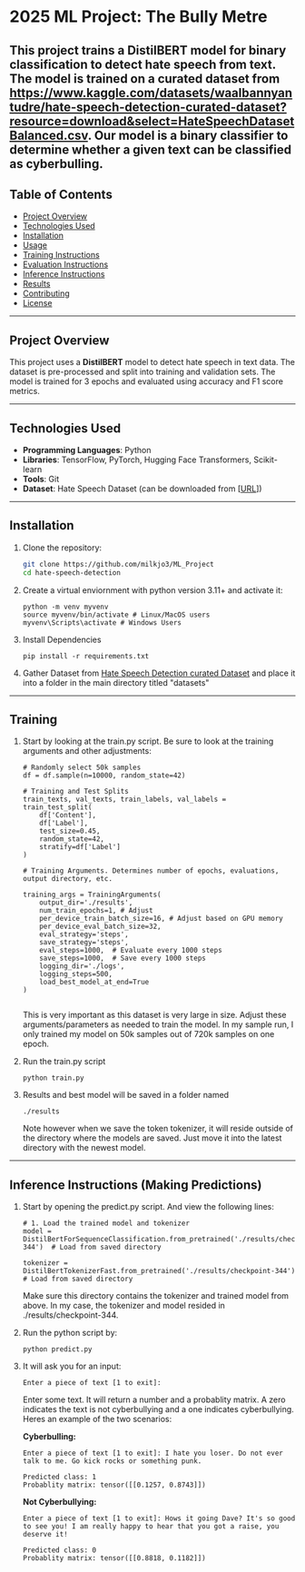 # 2025 ML Project: The Bully Metre

This project trains a **DistilBERT** model for binary classification to detect hate speech from text. The model is trained on a curated dataset from https://www.kaggle.com/datasets/waalbannyantudre/hate-speech-detection-curated-dataset?resource=download&select=HateSpeechDatasetBalanced.csv. Our model is a binary classifier to determine whether a given text can be classified as cyberbulling.
---

## Table of Contents
- [Project Overview](#project-overview)
- [Technologies Used](#technologies-used)
- [Installation](#installation)
- [Usage](#usage)
- [Training Instructions](#training-instructions)
- [Evaluation Instructions](#evaluation-instructions)
- [Inference Instructions](#inference-instructions)
- [Results](#results)
- [Contributing](#contributing)
- [License](#license)

---

## Project Overview

This project uses a **DistilBERT** model to detect hate speech in text data. The dataset is pre-processed and split into training and validation sets. The model is trained for 3 epochs and evaluated using accuracy and F1 score metrics.

---

## Technologies Used

- **Programming Languages**: Python
- **Libraries**: TensorFlow, PyTorch, Hugging Face Transformers, Scikit-learn
- **Tools**: Git
- **Dataset**: Hate Speech Dataset (can be downloaded from [[URL](https://www.kaggle.com/datasets/waalbannyantudre/hate-speech-detection-curated-dataset?resource=download&select=HateSpeechDatasetBalanced.csv)])

---

## Installation

1. Clone the repository:
   ```bash
   git clone https://github.com/milkjo3/ML_Project
   cd hate-speech-detection
2. Create a virtual enviornment with python version 3.11+ and activate it:
    ```
    python -m venv myvenv
    source myvenv/bin/activate # Linux/MacOS users
    myvenv\Scripts\activate # Windows Users
    ```
3. Install Dependencies
    ```
    pip install -r requirements.txt
    ```
4. Gather Dataset from [Hate Speech Detection curated Dataset](https://www.kaggle.com/datasets/waalbannyantudre/hate-speech-detection-curated-dataset?resource=download&select=HateSpeechDatasetBalanced.csv) and place it into a folder in the main directory titled "datasets"

---
## Training

1. Start by looking at the train.py script. Be sure to look at the training arguments and other adjustments:
    ```
    # Randomly select 50k samples
    df = df.sample(n=10000, random_state=42)

    # Training and Test Splits
    train_texts, val_texts, train_labels, val_labels = train_test_split(
        df['Content'],
        df['Label'],
        test_size=0.45,
        random_state=42,
        stratify=df['Label']
    )

    # Training Arguments. Determines number of epochs, evaluations, output directory, etc.

    training_args = TrainingArguments(
        output_dir='./results',
        num_train_epochs=1, # Adjust
        per_device_train_batch_size=16, # Adjust based on GPU memory
        per_device_eval_batch_size=32,
        eval_strategy='steps',
        save_strategy='steps',
        eval_steps=1000,  # Evaluate every 1000 steps
        save_steps=1000,  # Save every 1000 steps
        logging_dir='./logs',
        logging_steps=500,
        load_best_model_at_end=True
    )


    ```

    This is very important as this dataset is very large in size. Adjust these arguments/parameters as needed to train the model. In my sample run, I only trained my model on 50k samples out of 720k samples on one epoch. 

2. Run the train.py script
    ```
    python train.py
    ```
3. Results and best model will be saved in a folder named 
    ```
    ./results
    ```
    Note however when we save the token tokenizer, it will reside outside of the directory where the models are saved. Just move it into the latest directory with the newest model.

---
## Inference Instructions (Making Predictions)

1. Start by opening the predict.py script. And view the following lines:
    ```
    # 1. Load the trained model and tokenizer
    model = DistilBertForSequenceClassification.from_pretrained('./results/checkpoint-344')  # Load from saved directory

    tokenizer = DistilBertTokenizerFast.from_pretrained('./results/checkpoint-344')  # Load from saved directory
    ```

    Make sure this directory contains the tokenizer and trained model from above. In my case, the tokenizer and model resided in ./results/checkpoint-344.

2. Run the python script by:
    ```
    python predict.py
    ```
3. It will ask you for an input:
    ```
    Enter a piece of text [1 to exit]:
    ```
    Enter some text. It will return a number and a probablity matrix. A zero indicates the text is not cyberbullying and a one indicates cyberbullying. Heres an example of the two scenarios:
    
    **Cyberbulling:**
    ```
    Enter a piece of text [1 to exit]: I hate you loser. Do not ever talk to me. Go kick rocks or something punk.

    Predicted class: 1
    Probablity matrix: tensor([[0.1257, 0.8743]])
    ```

    **Not Cyberbullying:**
    ```
    Enter a piece of text [1 to exit]: Hows it going Dave? It's so good to see you! I am really happy to hear that you got a raise, you deserve it!

    Predicted class: 0
    Probablity matrix: tensor([[0.8818, 0.1182]])
    ```

